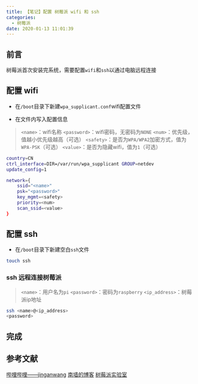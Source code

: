 ```yaml
---
title: 【笔记】配置 树莓派 wifi 和 ssh
categories:
  - 树莓派
date: 2020-01-13 11:01:39
---
```


## 前言

树莓派首次安装完系统，需要配置`wifi`和`ssh`以通过电脑远程连接

<!-- more -->

## 配置 wifi

- 在`/boot`目录下新建`wpa_supplicant.conf`wifi配置文件

- 在文件内写入配置信息

> `<name>`：wifi名称
> `<password>`：wifi密码，无密码为`NONE`
> `<num>`：优先级，值越小优先级越高（可选）
> `<safety>`：是否为`WPA/WPA2`加密方式，值为`WPA-PSK`（可选）
> `<value>`：是否为隐藏wifi，值为`1`（可选）

``` sh
country=CN
ctrl_interface=DIR=/var/run/wpa_supplicant GROUP=netdev
update_config=1

network={
    ssid="<name>"
    psk="<password>"
    key_mgmt=<safety>
    priority=<num>
    scan_ssid=<value>
}
```

## 配置 ssh

- 在`/boot`目录下新建空白`ssh`文件

``` sh
touch ssh
```

### ssh 远程连接树莓派

> `<name>`：用户名为`pi`
> `<password>`：密码为`raspberry`
> `<ip_address>`：树莓派ip地址

``` sh
ssh <name>@<ip_address>
<password>
```

## 完成

## 参考文献

[哔哩哔哩——jinganwang](https://www.bilibili.com/video/av72048534?p=2)
[南墙的博客](http://imzifeng.cn/2018/07/badusb-on-raspberry-pi-zero-w/)
[树莓派实验室](http://shumeipai.nxez.com/2017/09/13/raspberry-pi-network-configuration-before-boot.html)

